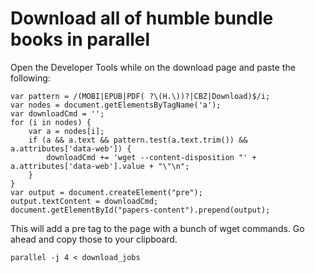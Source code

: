 # Download all of humble bundle books in parallel

Open the Developer Tools while on the download page and paste the following:

    var pattern = /(MOBI|EPUB|PDF( ?\(H.\))?|CBZ|Download)$/i;
    var nodes = document.getElementsByTagName('a');
    var downloadCmd = '';
    for (i in nodes) {
        var a = nodes[i];
        if (a && a.text && pattern.test(a.text.trim()) && a.attributes['data-web']) {
            downloadCmd += 'wget --content-disposition "' + a.attributes['data-web'].value + "\"\n";
        }
    }
    var output = document.createElement("pre");
    output.textContent = downloadCmd;
    document.getElementById("papers-content").prepend(output);


This will add a pre tag to the page with a bunch of wget commands. Go ahead and copy those to your clipboard.

    parallel -j 4 < download_jobs
